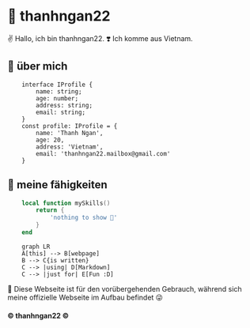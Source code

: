 # :see_no_evil: thanhngan22

:v: Hallo, ich bin thanhngan22.
:heavy_heart_exclamation: Ich komme aus Vietnam.

## 🧩 über mich

```tsx
    interface IProfile {
        name: string;
        age: number;
        address: string;
        email: string;
    }
    const profile: IProfile = {
        name: 'Thanh Ngan',
        age: 20,
        address: 'Vietnam',
        email: 'thanhngan22.mailbox@gmail.com'
    }
```

## 🧩 meine fähigkeiten

```Lua
    local function mySkills()
        return {
            'nothing to show 🤣'
        }
    end
```

```mermaid
    graph LR
    A[this] --> B[webpage]
    B --> C{is written}
    C --> |using| D[Markdown]
    C --> |just for| E[Fun :D]
```

🧩 Diese Webseite ist für den vorübergehenden Gebrauch, während sich meine offizielle Webseite im Aufbau befindet :stuck_out_tongue_winking_eye:

<h4> © thanhngan22  © </h4>
